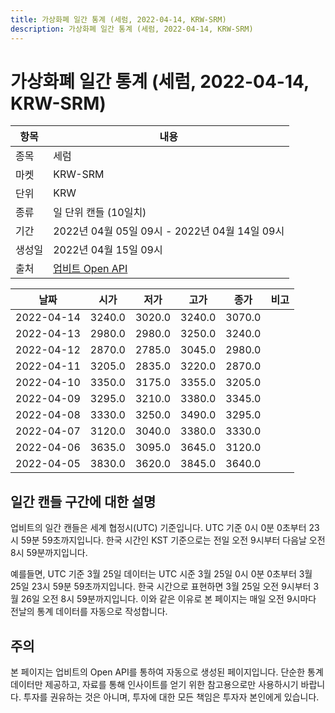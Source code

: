 ```yaml
---
title: 가상화폐 일간 통계 (세럼, 2022-04-14, KRW-SRM)
description: 가상화폐 일간 통계 (세럼, 2022-04-14, KRW-SRM)
---
```



가상화폐 일간 통계 (세럼, 2022-04-14, KRW-SRM)
===

|항목|내용|
|--|--|
|종목|세럼|
|마켓|KRW-SRM|
|단위|KRW|
|종류|일 단위 캔들 (10일치)|
|기간|2022년 04월 05일 09시 - 2022년 04월 14일 09시|
|생성일|2022년 04월 15일 09시|
|출처|[업비트 Open API](https://docs.upbit.com)|


|날짜|시가|저가|고가|종가|비고|
|--|--|--|--|--|--|
|2022-04-14|3240.0|3020.0|3240.0|3070.0|    |
|2022-04-13|2980.0|2980.0|3250.0|3240.0|    |
|2022-04-12|2870.0|2785.0|3045.0|2980.0|    |
|2022-04-11|3205.0|2835.0|3220.0|2870.0|    |
|2022-04-10|3350.0|3175.0|3355.0|3205.0|    |
|2022-04-09|3295.0|3210.0|3380.0|3345.0|    |
|2022-04-08|3330.0|3250.0|3490.0|3295.0|    |
|2022-04-07|3120.0|3040.0|3380.0|3330.0|    |
|2022-04-06|3635.0|3095.0|3645.0|3120.0|    |
|2022-04-05|3830.0|3620.0|3845.0|3640.0|    |


일간 캔들 구간에 대한 설명
---


업비트의 일간 캔들은 세계 협정시(UTC) 기준입니다. 
UTC 기준 0시 0분 0초부터 23시 59분 59초까지입니다. 
한국 시간인 KST 기준으로는 전일 오전 9시부터 다음날 오전 8시 59분까지입니다. 


예를들면, UTC 기준 3월 25일 데이터는 UTC 시준 3월 25일 0시 0분 0초부터 3월 25일 23시 59분 59초까지입니다. 
한국 시간으로 표현하면 3월 25일 오전 9시부터 3월 26일 오전 8시 59분까지입니다. 
이와 같은 이유로 본 페이지는 매일 오전 9시마다 전날의 통계 데이터를 자동으로 작성합니다. 


주의
---


본 페이지는 업비트의 Open API를 통하여 자동으로 생성된 페이지입니다. 
단순한 통계 데이터만 제공하고, 자료를 통해 인사이트를 얻기 위한 참고용으로만 사용하시기 바랍니다. 
투자를 권유하는 것은 아니며, 투자에 대한 모든 책임은 투자자 본인에게 있습니다. 
